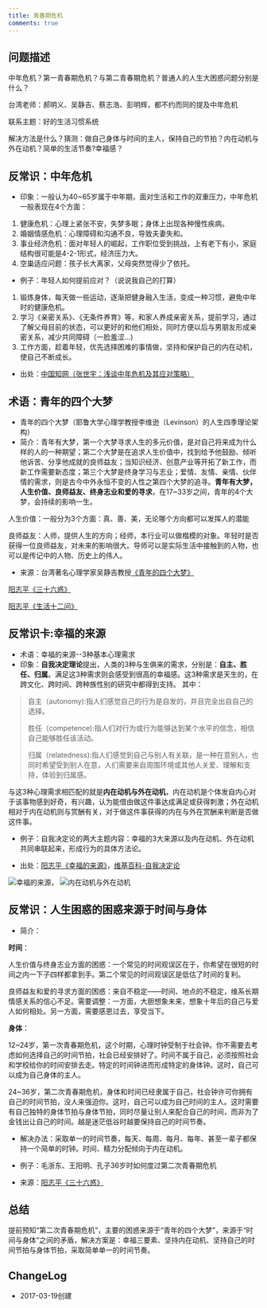 ```yaml
---
title: 青春期危机
comments: true
---
```


## 问题描述

中年危机？第一青春期危机？与第二青春期危机？普通人的人生大困惑问题分别是什么？

台湾老师：郝明义、吴静吉、蔡志浩、彭明辉，都不约而同的提及中年危机

联系主题：好的生活习惯系统

解决方法是什么？猜测：做自己身体与时间的主人，保持自己的节拍？内在动机与外在动机？简单的生活节奏?幸福感？

## 反常识：中年危机
- 印象：一般认为40~65岁属于中年期，面对生活和工作的双重压力，中年危机一般表现在4个方面：

1. 健康危机：心理上紧张不安，失梦多眠；身体上出现各种慢性疾病。
2. 婚姻情感危机：心理障碍和沟通不良，导致夫妻失和。
3. 事业经济危机：面对年轻人的崛起，工作职位受到挑战，上有老下有小，家庭结构很可能是4-2-1形式，经济压力大。
4. 空巢适应问题：孩子长大离家，父母突然觉得少了依托。
-  例子：年轻人如何提前应对？（说说我自己的打算）
1. 锻炼身体，每天做一些运动，逐渐把健身融入生活，变成一种习惯，避免中年时的健康危机。
2. 学习《亲密关系》、《无条件养育》等，和家人养成亲密关系，提前学习，通过了解父母目前的状态，可以更好的和他们相处，同时方便以后与男朋友形成亲密关系，减少共同障碍（一脸羞涩...)
3. 工作方面，趁着年轻，优先选择困难的事情做，坚持和保护自己的内在动机，使自己不断成长。
- 出处：[中国知网（张世宇：浅谈中年危机及其应对策略）](http://dwz.cn/4POEoG)

## 术语：青年的四个大梦
- 青年的四个大梦（耶鲁大学心理学教授李维逊（Levinson）的人生四季理论架构）
- 简介：青年有大梦，第一个大梦寻求人生的多元价值，是对自己将来成为什么样的人的一种期望；第二个大梦是在追求人生价值中，找到给予他鼓励、倾听他诉苦、分享他成就的良师益友；当知识经济、创意产业等开拓了新工作，而新工作需要新态度；第三个大梦是终身学习与志业；爱情、友情、亲情、伙伴情的需求，则是古今中外永恒不变的人性之第四个大梦的追寻。**青年有大梦，人生价值、良师益友、终身志业和爱的寻求**，在17~33岁之间，青年的4个大梦，会持续的影响一生。

人生价值：一般分为3个方面：真、善、美，无论哪个方向都可以发挥人的潜能

良师益友：人师，提供人生的方向；经师，本行业可以做楷模的对象。年轻时是否获得一位良师益友，对未来的影响很大。导师可以是实际生活中接触到的人物，也可以是传记中的人物、历史上的伟人。
- 来源：台湾著名心理学家吴静吉教授[《青年的四个大梦》](《青年的四个大梦》 "https://book.douban.com/subject/1185751/")

[阳志平《三十六惑》](阳志平《三十六惑》 "http://www.yangzhiping.com/psy/36Birthday.html")

[阳志平《生活十二问》](阳志平《生活十二问》 "http://www.yangzhiping.com/psy/happy-new-year-faq5.html")

## 反常识卡:幸福的来源
- 术语：幸福的来源--3种基本心理需求
- 印象：**自我决定理论**提出，人类的3种与生俱来的需求，分别是：**自主、胜任、归属**。满足这3种需求则会感受到很高的幸福感。这3种需求是天生的，在跨文化、跨时间、跨种族性别的研究中都得到支持。
其中：
> 自主（autonomy):指人们感觉自己的行为是自发的，并且完全出自自己的选择。
> 
> 胜任（competence):指人们对行为或行为能够达到某个水平的信念，相信自己能够胜任该活动。
> 
> 归属（relatedness):指人们感觉到自己与别人有关联，是一种在意别人，也同时希望受到别人在意，人们需要来自周围环境或其他人关爱、理解和支持，体验到归属感。

与这3种心理需求相匹配的就是**内在动机与外在动机**，内在动机是个体发自内心对于该事物感到好奇，有兴趣，认为能借由做这件事达成满足或获得刺激；外在动机相对于内在动机则与赏酬有关，对于做这件事获得的内在与外在赏酬来判断是否做这件事。

- 例子：自我决定论的两大主题内容：幸福的3大来源以及内在动机、外在动机共同串联起来，形成行为的具体方法论。

- 出处：[阳志平《幸福的来源》](http://www.yangzhiping.com/psy/needs.html)，[维基百科-自我决定论](https://zh.wikipedia.org/wiki/%E8%87%AA%E6%88%91%E6%B1%BA%E5%AE%9A%E8%AB%96)

![幸福的来源](https://zh.wikipedia.org/wiki/File:SelfDeterminationTheory.png)，
![内在动机与外在动机](http://ogzvyw5z8.bkt.clouddn.com/%E8%87%AA%E6%88%91%E5%86%B3%E5%AE%9A%E8%AE%BA.jpg)

## 反常识：人生困惑的困惑来源于**时间与身体**
- 简介：

**时间**：

人生价值与终身志业方面的困惑：一个常见的时间观误区在于，你希望在很短的时间之内一下子四样都拿到手。第二个常见的时间观误区是低估了时间的复利。

良师益友和爱的寻求方面的困惑：来自不稳定——时间、地点的不稳定，维系长期情感关系的信心不足。需要调整：一方面，大胆想象未来，想象十年后的自己与爱人如何相处。另一方面，需要感恩过去，享受当下。

**身体**：

12~24岁，第一次青春期危机，这个时期，心理时钟受制于社会钟。你不需要去考虑如何选择自己的时间节拍，社会已经安排好了。时间不属于自己，必须按照社会和学校给你的时间安排去走。特定的时间钟进而形成特定的身体钟。这时，自己可以成为自己身体的主人。

24~36岁，第二次青春期危机，身体和时间已经隶属于自己，社会钟许可你拥有自己的时间节拍，没人来强迫你。这时，自己可以成为自己时间的主人。这时需要有自己独特的身体节拍与身体节拍，同时尽量让别人来配合自己的时间，而非为了金钱出让自己的时间。越是迷茫低谷时越要保持自己的时间节奏。

- 解决办法：采取单一的时间节奏，每天、每周、每月、每年、甚至一辈子都保持一个简单的时钟。时间、精力分配倾向于内在动机。

- 例子：毛浙东、王阳明、孔子36岁时如何度过第二次青春期危机
- 来源：[阳志平《三十六惑》](阳志平《三十六惑》 "http://www.yangzhiping.com/psy/36Birthday.html")

## 总结

提前预知“第二次青春期危机”，主要的困惑来源于“青年的四个大梦”，来源于“时间与身体”之间的矛盾，解决方案是：幸福三要素、坚持内在动机、坚持自己的时间节拍与身体节拍，采取简单单一的时间节奏。

## ChangeLog
- 2017-03-19创建
